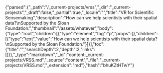 {"parsed":{"_path":"/_current-projects/vrss","_dir":"_current-projects","_draft":false,"_partial":true,"_locale":"","title":"VR for Scientific Sensemaking","description":"How can we help scientists with their spatial data?\nSupported by the Sloan Foundation.","thumbnail":"/assets/whatever","body":{"type":"root","children":[{"type":"element","tag":"p","props":{},"children":[{"type":"text","value":"How can we help scientists with their spatial data?\nSupported by the Sloan Foundation."}]}],"toc":{"title":"","searchDepth":2,"depth":2,"links":[]}},"_type":"markdown","_id":"content:_current-projects:VRSS.md","_source":"content","_file":"_current-projects/VRSS.md","_extension":"md"},"hash":"bhuKZtHTwY"}